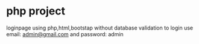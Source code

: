 # php project
loginpage using php,html,bootstap without database validation 
to login use email: admin@gmail.com and password: admin
